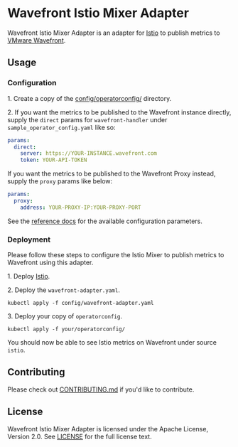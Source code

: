 # Wavefront Istio Mixer Adapter

Wavefront Istio Mixer Adapter is an adapter for [Istio](https://istio.io) to
publish metrics to [VMware Wavefront](https://www.wavefront.com/).

## Usage

### Configuration

1\. Create a copy of the [config/operatorconfig/](config/operatorconfig/) directory.

2\. If you want the metrics to be published to the Wavefront instance directly, supply
the `direct` params for `wavefront-handler` under `sample_operator_config.yaml` like so:

```yaml
params:
  direct:
    server: https://YOUR-INSTANCE.wavefront.com
    token: YOUR-API-TOKEN
```

If you want the metrics to be published to the Wavefront Proxy instead, supply
the `proxy` params like below:

```yaml
params:
  proxy:
    address: YOUR-PROXY-IP:YOUR-PROXY-PORT
```

See the [reference docs](https://istio.io/docs/reference/config/policy-and-telemetry/adapters/wavefront/)
for the available configuration parameters.

### Deployment

Please follow these steps to configure the Istio Mixer to publish metrics to
Wavefront using this adapter.

1\. Deploy [Istio](https://istio.io/docs/setup/kubernetes/quick-start/).

2\. Deploy the `wavefront-adapter.yaml`.

```shell
kubectl apply -f config/wavefront-adapter.yaml
```

3\. Deploy your copy of `operatorconfig`.

```shell
kubectl apply -f your/operatorconfig/
```

You should now be able to see Istio metrics on Wavefront under source `istio`.

## Contributing

Please check out [CONTRIBUTING.md](CONTRIBUTING.md) if you'd like to contribute.

## License

Wavefront Istio Mixer Adapter is licensed under the Apache License, Version 2.0. See [LICENSE](LICENSE) for the full license text.
